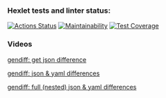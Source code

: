 ### Hexlet tests and linter status:
[![Actions Status](https://github.com/MGMKLML/backend-project-lvl2/workflows/hexlet-check/badge.svg)](https://github.com/MGMKLML/backend-project-lvl2/actions)
[![Maintainability](https://api.codeclimate.com/v1/badges/964470e8fcb7b46a1946/maintainability)](https://codeclimate.com/github/MGMKLML/backend-project-lvl2/maintainability)
[![Test Coverage](https://api.codeclimate.com/v1/badges/964470e8fcb7b46a1946/test_coverage)](https://codeclimate.com/github/MGMKLML/backend-project-lvl2/test_coverage)

### Videos
[gendiff: get json difference](https://asciinema.org/a/386322)

[gendiff: json & yaml differences](https://asciinema.org/a/387241)

[gendiff: full (nested) json & yaml differences](https://asciinema.org/a/389592)